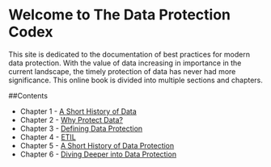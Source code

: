 # Welcome to The Data Protection Codex

This site is dedicated to the documentation of best practices for modern data protection.  With the value of data increasing in importance in the current landscape, the timely protection of data has never had more significance.  This online book is divided into multiple sections and chapters.

##Contents

* Chapter 1 - [A Short History of Data](chapter1.md)
* Chapter 2 - [Why Protect Data?](chapter2.md)
* Chapter 3 - [Defining Data Protection](chapter3.md)
* Chapter 4 - [ETIL](chapter4.md)
* Chapter 5 - [A Short History of Data Protection](chapter5.md)
* Chapter 6 - [Diving Deeper into Data Protection](chapter6.md)
